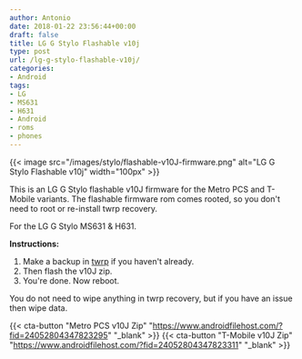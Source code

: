 ```yaml
---
author: Antonio
date: 2018-01-22 23:56:44+00:00
draft: false
title: LG G Stylo Flashable v10j
type: post
url: /lg-g-stylo-flashable-v10j/
categories:
- Android
tags:
- LG
- MS631
- H631
- Android
- roms
- phones
---
```


{{< image src="/images/stylo/flashable-v10J-firmware.png" alt="LG G Stylo Flashable v10j" width="100px" >}}

This is an LG G Stylo flashable v10J firmware for the Metro PCS and T-Mobile variants. ​The flashable firmware rom comes rooted, so you don't need to root or re-install twrp recovery.

<!--more-->

For the LG G Stylo MS631 & H631.

**Instructions:**

1. ​Make a backup in [twrp](https://techstop.github.io/lg-g-stylo-twrp-recovery/) if you haven't already.
2. Then flash the v10J zip.
3. You're done. Now reboot.

You do not need to wipe anything in twrp recovery, but if you have an issue then wipe data.

{{< cta-button "Metro PCS v10J Zip" "https://www.androidfilehost.com/?fid=24052804347823295" "_blank" >}}
{{< cta-button "T-Mobile v10J Zip" "https://www.androidfilehost.com/?fid=24052804347823311" "_blank" >}}
